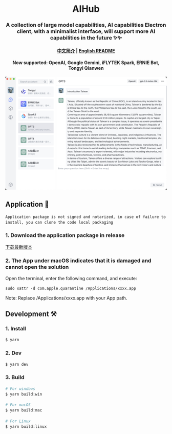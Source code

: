 <h1 align="center">AIHub</h1>
<h3 align="center">
A collection of large model capabilities, AI capabilities Electron client, with a minimalist interface, will support more AI capabilities in the future ✨✨
</h3>

<h4 align="center">

[中文简介](README-zh.md) | [English README](README.md)

</h4>

<h4 align="center">

Now supported: OpenAI, Google Gemini, iFLYTEK Spark, ERNIE Bot, Tongyi Qianwen

</h4>

![demo](/demo/demo.png)

## Application 🚀

`Application package is not signed and notarized, in case of failure to install, you can clone the code local packaging`

### 1. Download the application package in release

[下载最新版本](https://github.com/classfang/AIHub/releases)

### 2. The App under macOS indicates that it is damaged and cannot open the solution

Open the terminal, enter the following command, and execute:

```shell
sudo xattr -d com.apple.quarantine /Applications/xxxx.app
```

Note: Replace /Applications/xxxx.app with your App path.

## Development ⚒️

### 1. Install

```bash
$ yarn
```

### 2. Dev

```bash
$ yarn dev
```

### 3. Build

```bash
# For windows
$ yarn build:win

# For macOS
$ yarn build:mac

# For Linux
$ yarn build:linux
```

